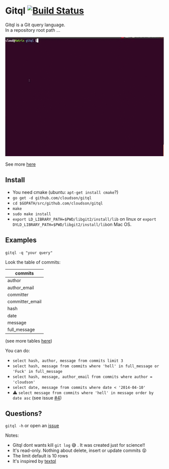 Gitql [![Build Status](https://travis-ci.org/cloudson/gitql.png)](https://travis-ci.org/cloudson/gitql)
===============

Gitql is a Git query language.  
In a repository root path ...

![how to use](./howtouse.gif)

See more [here](https://asciinema.org/a/8863)

## Install
- You need cmake (ubuntu: `apt-get install cmake`?)
- `go get -d github.com/cloudson/gitql`
- `cd $GOPATH/src/github.com/cloudson/gitql`
- `make`
- `sudo make install`
- `export LD_LIBRARY_PATH=$PWD/libgit2/install/lib` on linux or `export DYLD_LIBRARY_PATH=$PWD/libgit2/install/lib`on Mac OS. 


## Examples 

`gitql -q "your query" ` 


Look the table of commits:

| commits | 
| ---------| 
| author |
| author_email | 
| committer |
| committer_email |
| hash | 
| date |
| message | 
| full_message | 

(see more tables [here](./tables.md))

You can do:   
* `select hash, author, message from commits limit 3`  
* `select hash, message from commits where 'hell' in full_message or 'Fuck' in full_message`  
* `select hash, message, author_email from commits where author = 'cloudson'`  
* `select date, message from commits where date < '2014-04-10' `  
* :warning: `select message from commits where 'hell' in message order by date asc` (see issue [#4](https://github.com/cloudson/gitql/issues/4))

## Questions? 

`gitql -h` or open an [issue](https://github.com/cloudson/gitql/issues)

Notes:   
* Gitql dont wants kill `git log` :sweat_smile: . It was created just for science!!  
* It's  read-only. Nothing about delete, insert or update commits :stuck_out_tongue_closed_eyes:  
* The limit default is 10 rows
* It's inspired by [textql](https://github.com/dinedal/textql)  
